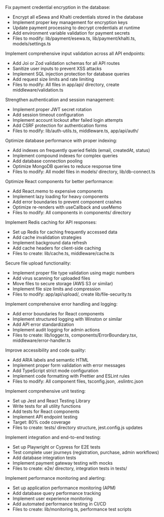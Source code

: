 Fix payment credential encryption in the database:
- Encrypt all eSewa and Khalti credentials stored in the database
- Implement proper key management for encryption keys
- Update payment processing to decrypt credentials at runtime
- Add environment variable validation for payment secrets
- Files to modify: lib/payment/esewa.ts, lib/payment/khalti.ts, models/settings.ts


Implement comprehensive input validation across all API endpoints:
- Add Joi or Zod validation schemas for all API routes
- Sanitize user inputs to prevent XSS attacks
- Implement SQL injection protection for database queries
- Add request size limits and rate limiting
- Files to modify: All files in app/api/ directory, create middleware/validation.ts


Strengthen authentication and session management:
- Implement proper JWT secret rotation
- Add session timeout configuration
- Implement account lockout after failed login attempts
- Add CSRF protection for authentication forms
- Files to modify: lib/auth-utils.ts, middleware.ts, app/api/auth/


Optimize database performance with proper indexing:
- Add indexes on frequently queried fields (email, createdAt, status)
- Implement compound indexes for complex queries
- Add database connection pooling
- Optimize MongoDB queries to reduce response time
- Files to modify: All model files in models/ directory, lib/db-connect.ts




Optimize React components for better performance:
- Add React.memo to expensive components
- Implement lazy loading for heavy components
- Add error boundaries to prevent component crashes
- Optimize re-renders with useCallback and useMemo
- Files to modify: All components in components/ directory



Implement Redis caching for API responses:
- Set up Redis for caching frequently accessed data
- Add cache invalidation strategies
- Implement background data refresh
- Add cache headers for client-side caching
- Files to create: lib/cache.ts, middleware/cache.ts



Secure file upload functionality:
- Implement proper file type validation using magic numbers
- Add virus scanning for uploaded files
- Move files to secure storage (AWS S3 or similar)
- Implement file size limits and compression
- Files to modify: app/api/upload/, create lib/file-security.ts




Implement comprehensive error handling and logging:
- Add error boundaries for React components
- Implement structured logging with Winston or similar
- Add API error standardization
- Implement audit logging for admin actions
- Files to create: lib/logger.ts, components/ErrorBoundary.tsx, middleware/error-handler.ts




Improve accessibility and code quality:
- Add ARIA labels and semantic HTML
- Implement proper form validation with error messages
- Add TypeScript strict mode configuration
- Implement code formatting with Prettier and ESLint rules
- Files to modify: All component files, tsconfig.json, .eslintrc.json


Implement comprehensive unit testing:
- Set up Jest and React Testing Library
- Write tests for all utility functions
- Add tests for React components
- Implement API endpoint testing
- Target: 80% code coverage
- Files to create: tests/ directory structure, jest.config.js updates


Implement integration and end-to-end testing:
- Set up Playwright or Cypress for E2E tests
- Test complete user journeys (registration, purchase, admin workflows)
- Add database integration tests
- Implement payment gateway testing with mocks
- Files to create: e2e/ directory, integration tests in tests/



Implement performance monitoring and alerting:
- Set up application performance monitoring (APM)
- Add database query performance tracking
- Implement user experience monitoring
- Add automated performance testing in CI/CD
- Files to create: lib/monitoring.ts, performance test scripts